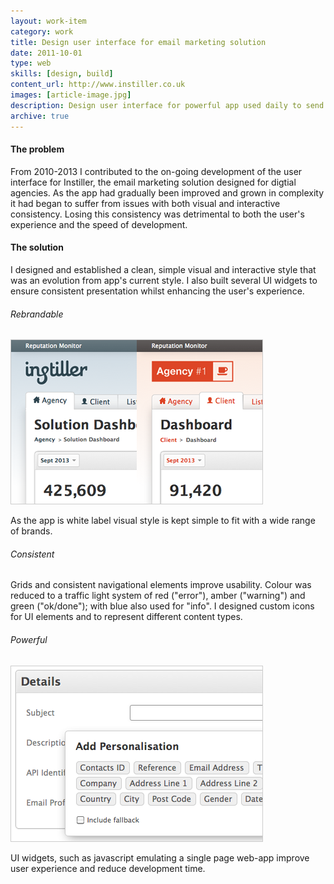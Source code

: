 ```yaml
---
layout: work-item
category: work
title: Design user interface for email marketing solution
date: 2011-10-01
type: web
skills: [design, build]
content_url: http://www.instiller.co.uk
images: [article-image.jpg]
description: Design user interface for powerful app used daily to send millions of emails for brands such as Premier Inn and HMV
archive: true
---
```


#### The problem

From 2010-2013 I contributed to the on-going development of the user interface for Instiller, the email marketing solution designed for digtial agencies. As the app had gradually been improved and grown in complexity it had began to suffer from issues with both visual and interactive consistency. Losing this consistency was detrimental to both the user's experience and the speed of development.

#### The solution

I designed and established a clean, simple visual and interactive style that was an evolution from app's current style. I also built several UI widgets to ensure consistent presentation whilst enhancing the user's experience.

###### Rebrandable

<img src="images/work-article-instiller-ui-rebrand.png" alt="" title="Screenshot of rebrandable UI"/>

As the app is white label visual style is kept simple to fit with a wide range of brands.

###### Consistent

Grids and consistent navigational elements improve usability. Colour was reduced to a traffic light system of red ("error"), amber ("warning") and green ("ok/done"); with blue also used for "info". I designed custom icons for UI elements and to represent different content types.

###### Powerful

<img src="images/work-article-instiller-ui-item.png" alt="" title="Screenshot of UI element"/>

UI widgets, such as javascript emulating a single page web-app improve user experience and reduce development time.
